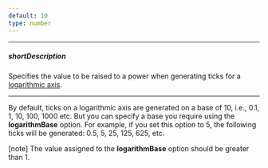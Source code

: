 ```yaml
---
default: 10
type: number
---
```

---
##### shortDescription
Specifies the value to be raised to a power when generating ticks for a [logarithmic axis](/api-reference/20%20Data%20Visualization%20Widgets/17%20dxPolarChart/1%20Configuration/argumentAxis/type.md '/Documentation/ApiReference/Data_Visualization_Widgets/dxPolarChart/Configuration/argumentAxis/#type').

---
By default, ticks on a logarithmic axis are generated on a base of 10, i.e., 0.1, 1, 10, 100, 1000 etc. But you can specify a base you require using the **logarithmBase** option. For example, if you set this option to 5, the following ticks will be generated: 0.5, 5, 25, 125, 625, etc.

[note] The value assigned to the **logarithmBase** option should be greater than 1.